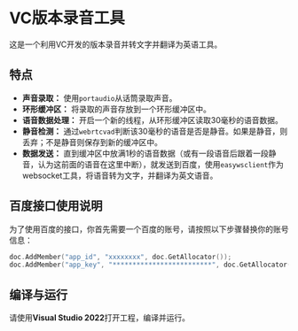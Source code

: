 # VC版本录音工具

这是一个利用VC开发的版本录音并转文字并翻译为英语工具。

## 特点

- **声音录取：** 使用`portaudio`从话筒录取声音。
- **环形缓冲区：** 将录取的声音存放到一个环形缓冲区中。
- **语音数据处理：** 开启一个新的线程，从环形缓冲区读取30毫秒的语音数据。
- **静音检测：** 通过`webrtcvad`判断该30毫秒的语音是否是静音。如果是静音，则丢弃；不是静音则保存到新的缓冲区中。
- **数据发送：** 直到缓冲区中放满1秒的语音数据（或有一段语音后跟着一段静音，认为这前面的语音在这里中断），就发送到百度，使用`easywsclient`作为websocket工具，将语音转为文字，并翻译为英文语音。

## 百度接口使用说明

为了使用百度的接口，你首先需要一个百度的账号，请按照以下步骤替换你的账号信息：

```cpp
doc.AddMember("app_id", "xxxxxxxx", doc.GetAllocator());
doc.AddMember("app_key", "*************************", doc.GetAllocator());
```

## 编译与运行

请使用**Visual Studio 2022**打开工程，编译并运行。
